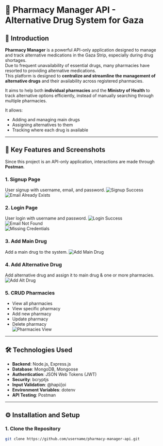 # 💊 Pharmacy Manager API - Alternative Drug System for Gaza

## 🌟 Introduction
**Pharmacy Manager** is a powerful API-only application designed to manage and track alternative medications in the Gaza Strip, especially during drug shortages.  
Due to frequent unavailability of essential drugs, many pharmacies have resorted to providing alternative medications.  
This platform is designed to **centralize and streamline the management of alternative drugs** and their availability across registered pharmacies.

It aims to help both **individual pharmacies** and the **Ministry of Health** to track alternative options efficiently, instead of manually searching through multiple pharmacies.

It allows:
- Adding and managing main drugs
- Assigning alternatives to them
- Tracking where each drug is available

---

## 📸 Key Features and Screenshots

Since this project is an API-only application, interactions are made through **Postman**.

### 1. Signup Page
User signup with username, email, and password.
![Signup Success](assets/images/login.png)  
![Email Already Exists](assets/images/login-exits.png)

### 2. Login Page
User login with username and password.
![Login Success](assets/images/loginsucsess.png)  
![Email Not Found](assets/images/email-notfound.png)  
![Missing Credentials](assets/images/no-email-pass.png)

### 3. Add Main Drug
Add a main drug to the system.
![Add Main Drug](assets/images/add-main-drug.png)

### 4. Add Alternative Drug
Add alternative drug and assign it to main drug & one or more pharmacies.
![Add Alt Drug](assets/images/add-alt-drug.png)

### 5. CRUD Pharmacies
- View all pharmacies  
- View specific pharmacy  
- Add new pharmacy  
- Update pharmacy  
- Delete pharmacy  
![Pharmacies View](assets/images/view-pharmacies.png)

---

## 🛠️ Technologies Used

- **Backend**: Node.js, Express.js
- **Database**: MongoDB, Mongoose
- **Authentication**: JSON Web Tokens (JWT)
- **Security**: bcryptjs
- **Input Validation**: @hapi/joi
- **Environment Variables**: dotenv
- **API Testing**: Postman

---

## ⚙️ Installation and Setup

### 1. Clone the Repository
```bash
git clone https://github.com/username/pharmacy-manager-api.git
